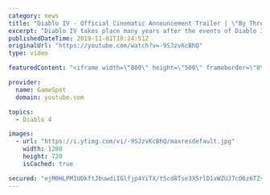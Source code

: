 ```yaml
---
category: news
title: "Diablo IV - Official Cinematic Announcement Trailer | \"By Three They Come\" | BlizzCon 2019"
excerpt: "Diablo IV takes place many years after the events of Diablo III, after millions have been slaughtered by the actions of the High Heavens and Burning Hells alike."
publishedDateTime: 2019-11-01T18:24:51Z
originalUrl: "https://youtube.com/watch?v=-9SJzvKcBhQ"
type: video

featuredContent: "<iframe width=\"800\" height=\"500\" frameborder=\"0\" src=\"https://www.youtube.com/embed/-9SJzvKcBhQ\" allow=\"accelerometer; autoplay; encrypted-media; gyroscope; picture-in-picture\" allowfullscreen></iframe>"

provider:
  name: GameSpot
  domain: youtube.com

topics:
  - Diablo 4

images:
  - url: "https://i.ytimg.com/vi/-9SJzvKcBhQ/maxresdefault.jpg"
    width: 1280
    height: 720
    isCached: true

secured: "ejM0HLPMIUDkftJbuwdiIGlfjp4YiTX/tScd8Tse3XSrlD1vWZUJ7cO6z6TZsf6NJMkrFpg/NYbT0Wy+H8VBhiMnP3VSz2r5Qjg3zOLCnFd34lcrrGe3ZzUBPoXXjTw0gMeH8KbGLxRtBux4oYVVyNf/bJ1NKdJe8g+jzVDlPK1LCTEZXWrIpCECrOqvtQVZII0UzrqfdJ2pD9nmBLK3fvJbnPtKJ8zse5X27C1sglZYE8En8DLz2MFO+xM+iia5xQ5diUFsQ+tbJsoGQi3PWIZn0R7qIaGivNIEooEeUKfPfOmUczXJLz9iWfqP3IqE3Lw7CTxcK/75lhZJmeUZ87wNIL+2Py6XhG0uD0Z5ioWFF7XTU4hy1GAF4rqZDtPAqOH9qbBGQ/kj5V4/MQEseqBWjkTAv7caO2HzQArg2SM+9BKMV/BgiuS/Ff1RbyhL;wkyT+MeLOzMvjr+5CcLgYg=="
---
```


